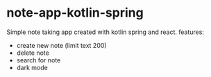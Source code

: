 # note-app-kotlin-spring
Simple note taking app created with kotlin spring and react.
features:
  - create new note (limit text 200)
  - delete note
  - search for note
  - dark mode
